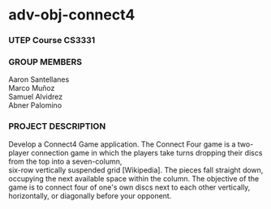 # adv-obj-connect4
### UTEP Course CS3331 

### GROUP MEMBERS 
  Aaron Santellanes  
  Marco Muñoz  
  Samuel Alvidrez  
  Abner Palomino  

### PROJECT DESCRIPTION
Develop a Connect4 Game application. The Connect	Four	game	is	a	two-player	connection
game	in	which	the	players	take turns	dropping	their	discs	from	the	top	into	a	seven-column,	
six-row	vertically suspended	grid	[Wikipedia].	The	pieces	fall	straight	down,	occupying	the
next available	space	within	the	column.	The	objective	of	the	game	is	to	connect	four	of 
one's	own	discs	next	to	each	other	vertically,	horizontally,	or	diagonally	before	your 
opponent.

